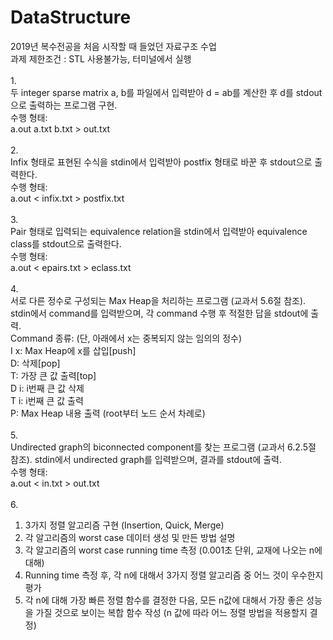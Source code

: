 # DataStructure

2019년 복수전공을 처음 시작할 때 들었던 자료구조 수업<br/>
과제 제한조건 : STL 사용불가능, 터미널에서 실행<br/>
<br/>
1.<br/>
두 integer sparse matrix a, b를 파일에서 입력받아 d = ab를 계산한 후 d를 stdout으로 출력하는 프로그램 구현.<br/>
수행 형태:<br/>
a.out a.txt b.txt > out.txt<br/>
<br/>
2.<br/>
Infix 형태로 표현된 수식을 stdin에서 입력받아 postfix 형태로 바꾼 후 stdout으로 출력한다.<br/>
수행 형태:<br/>
a.out < infix.txt > postfix.txt <br/>
<br/>
3.<br/>
Pair 형태로 입력되는 equivalence relation을 stdin에서 입력받아 equivalence class를 stdout으로 출력한다.<br/>
수행 형태:<br/>
a.out < epairs.txt > eclass.txt<br/>
<br/>
4.<br/>
서로 다른 정수로 구성되는 Max Heap을 처리하는 프로그램 (교과서 5.6절 참조). stdin에서 command를 입력받으며, 각 command 수행 후 적절한 답을 stdout에 출력.<br/>
Command 종류: (단, 아래에서 x는 중복되지 않는 임의의 정수)<br/>
I x: Max Heap에 x를 삽입[push]<br/>
D: 삭제[pop]<br/>
T: 가장 큰 값 출력[top]<br/>
D i: i번째 큰 값 삭제<br/>
T i: i번째 큰 값 출력<br/>
P: Max Heap 내용 출력 (root부터 노드 순서 차례로)<br/>
<br/>
5.<br/>
Undirected graph의 biconnected component를 찾는 프로그램 (교과서 6.2.5절 참조). stdin에서 undirected graph를 입력받으며, 결과를 stdout에 출력.<br/>
수행 형태:<br/>
a.out < in.txt > out.txt<br/>
<br/>
6.<br/>
1) 3가지 정렬 알고리즘 구현 (Insertion, Quick, Merge)<br/>
2) 각 알고리즘의 worst case 데이터 생성 및 만든 방법 설명<br/>
3) 각 알고리즘의 worst case running time 측정 (0.001초 단위, 교재에 나오는 n에 대해)<br/>
4) Running time 측정 후, 각 n에 대해서 3가지 정렬 알고리즘 중 어느 것이 우수한지 평가<br/>
5) 각 n에 대해 가장 빠른 정렬 함수를 결정한 다음, 모든 n값에 대해서 가장 좋은 성능을 가질 것으로 보이는 복합 함수 작성 (n 값에 따라 어느 정렬 방법을 적용할지 결정)<br/>
<br/>

